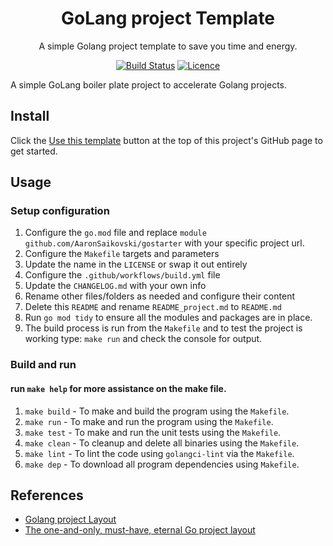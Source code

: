 <div align="center">

# GoLang project Template

A simple Golang project template to save you time and energy.

[![Build Status](https://github.com/AaronSaikovski/gostarter/workflows/build/badge.svg)](https://github.com/AaronSaikovski/gostarter/actions)
[![Licence](https://img.shields.io/github/license/AaronSaikovski/gostarter)](LICENSE)

</div>
A simple GoLang boiler plate project to accelerate Golang projects.

## Install

Click the [Use this template](https://github.com/AaronSaikovski/gostarter/generate) button at the top of this project's GitHub page to get started.

## Usage

### Setup configuration

1. Configure the `go.mod` file and replace `module github.com/AaronSaikovski/gostarter` with your specific project url.
2. Configure the `Makefile` targets and parameters
3. Update the name in the `LICENSE` or swap it out entirely
4. Configure the `.github/workflows/build.yml` file
5. Update the `CHANGELOG.md` with your own info
6. Rename other files/folders as needed and configure their content
7. Delete this `README` and rename `README_project.md` to `README.md`
8. Run `go mod tidy` to ensure all the modules and packages are in place.
9. The build process is run from the `Makefile` and to test the project is working type: `make run` and check the console for output.

### Build and run

#### run `make help` for more assistance on the make file.

1. `make build` - To make and build the program using the `Makefile`.
2. `make run` - To make and run the program using the `Makefile`.
3. `make test` - To make and run the unit tests using the `Makefile`.
4. `make clean` - To cleanup and delete all binaries using the `Makefile`.
5. `make lint` - To lint the code using `golangci-lint` via the `Makefile`.
6. `make dep` - To download all program dependencies using `Makefile`.

## References

- [Golang project Layout](https://github.com/golang-standards/project-layout)
- [The one-and-only, must-have, eternal Go project layout](https://appliedgo.com/blog/go-project-layout)
